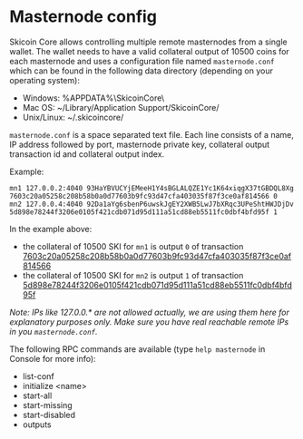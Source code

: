 Masternode config
=======================

Skicoin Core allows controlling multiple remote masternodes from a single wallet. The wallet needs to have a valid collateral output of 10500 coins for each masternode and uses a configuration file named `masternode.conf` which can be found in the following data directory (depending on your operating system):
 * Windows: %APPDATA%\SkicoinCore\
 * Mac OS: ~/Library/Application Support/SkicoinCore/
 * Unix/Linux: ~/.skicoincore/

`masternode.conf` is a space separated text file. Each line consists of a name, IP address followed by port, masternode private key, collateral output transaction id and collateral output index.

Example:
```
mn1 127.0.0.2:4040 93HaYBVUCYjEMeeH1Y4sBGLALQZE1Yc1K64xiqgX37tGBDQL8Xg 7603c20a05258c208b58b0a0d77603b9fc93d47cfa403035f87f3ce0af814566 0
mn2 127.0.0.4:4040 92Da1aYg6sbenP6uwskJgEY2XWB5LwJ7bXRqc3UPeShtHWJDjDv 5d898e78244f3206e0105f421cdb071d95d111a51cd88eb5511fc0dbf4bfd95f 1
```

In the example above:
* the collateral of 10500 SKI for `mn1` is output `0` of transaction [7603c20a05258c208b58b0a0d77603b9fc93d47cfa403035f87f3ce0af814566](https://test.explorer.skicoin.org/tx/7603c20a05258c208b58b0a0d77603b9fc93d47cfa403035f87f3ce0af814566)
* the collateral of 10500 SKI for `mn2` is output `1` of transaction [5d898e78244f3206e0105f421cdb071d95d111a51cd88eb5511fc0dbf4bfd95f](https://test.explorer.skicoin.org/tx/5d898e78244f3206e0105f421cdb071d95d111a51cd88eb5511fc0dbf4bfd95f)

_Note: IPs like 127.0.0.* are not allowed actually, we are using them here for explanatory purposes only. Make sure you have real reachable remote IPs in you `masternode.conf`._

The following RPC commands are available (type `help masternode` in Console for more info):
* list-conf
* initialize \<name\>
* start-all
* start-missing
* start-disabled
* outputs
